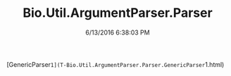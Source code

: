 ﻿---
title: Bio.Util.ArgumentParser.Parser
date: 6/13/2016 6:38:03 PM
---

[GenericParser`1](T-Bio.Util.ArgumentParser.Parser.GenericParser`1.html)
